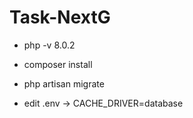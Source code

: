 
# Task-NextG

- php -v 8.0.2

- composer install
- php artisan migrate
- edit .env -> CACHE_DRIVER=database
